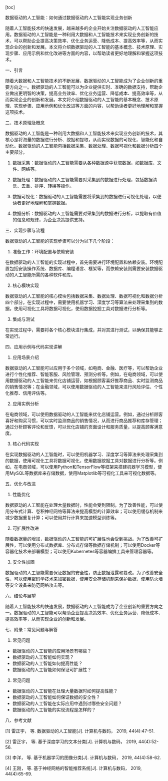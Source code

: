 
[toc]                    
                
                
数据驱动的人工智能：如何通过数据驱动的人工智能实现业务创新

随着人工智能技术的快速发展，越来越多的企业开始关注数据驱动的人工智能应用。数据驱动的人工智能是一种利用大数据和人工智能技术来实现业务创新的技术，可以帮助企业提高决策效率、优化业务运营、降低成本、提高效率等，从而实现企业的创新和发展。本文将介绍数据驱动的人工智能的基本概念、技术原理、实现步骤、应用示例和优化改进等方面的内容，以帮助读者更好地理解和掌握这项技术。

一、引言

随着大数据和人工智能技术的不断发展，数据驱动的人工智能成为了企业创新的重要方向之一。数据驱动的人工智能可以为企业提供实时、准确的数据支持，帮助企业做出更明智的决策，提高业务效率、优化业务运营、降低成本、提高效率等，从而实现企业的创新和发展。本文将介绍数据驱动的人工智能的基本概念、技术原理、实现步骤、应用示例和优化改进等方面的内容，以帮助读者更好地理解和掌握这项技术。

二、技术原理及概念

数据驱动的人工智能是一种利用大数据和人工智能技术来实现业务创新的技术，其核心是将海量的数据进行分析、挖掘和提取，从而实现数据的可视化、智能化和自动化。数据驱动的人工智能包括数据采集、数据处理、数据可视化和数据分析四个主要部分。

1. 数据采集：数据驱动的人工智能需要从各种数据源中获取数据，如数据库、文件、网络等。

2. 数据处理：数据驱动的人工智能需要对采集到的数据进行处理，包括数据清洗、去重、排序、转换等操作。

3. 数据可视化：数据驱动的人工智能需要将采集到的数据进行可视化处理，以便读者更好地理解和掌握数据。

4. 数据分析：数据驱动的人工智能需要对采集到的数据进行分析，以提取有价值的信息和规律，为企业决策提供支持。

三、实现步骤与流程

数据驱动的人工智能的实现步骤可以分为以下几个阶段：

1. 准备工作：环境配置与依赖安装

在数据驱动的人工智能的实现过程中，首先需要进行环境配置和依赖安装。环境配置包括安装操作系统、数据库、编程语言、框架等，而依赖安装则需要安装数据驱动的人工智能所需的各种软件和库。

2. 核心模块实现

数据驱动的人工智能的核心模块包括数据采集、数据处理、数据可视化和数据分析四个部分。在实现过程中，需要使用机器学习、深度学习等算法来处理采集到的数据，使用可视化工具将数据可视化，使用数据挖掘工具对数据进行分析等。

3. 集成与测试

在实现过程中，需要将各个核心模块进行集成，并对其进行测试，以确保其能够正常运行。

四、应用示例与代码实现讲解

1. 应用场景介绍

数据驱动的人工智能可以应用于多个领域，如电商、金融、医疗等，可以帮助企业进行个性化推荐、智能客服、风险管理、预测分析等。例如，在电商领域，可以使用数据驱动的人工智能来优化店铺运营，如根据顾客喜好推荐商品、实时监测商品的销售情况等；在金融领域，可以使用数据驱动的人工智能来进行风险评估、个性化推荐、信用评估等。

2. 应用实例分析

在电商领域，可以使用数据驱动的人工智能来优化店铺运营。例如，通过分析顾客喜好和购买习惯，可以实时监测商品的销售情况，从而进行商品推荐和库存管理；通过分析顾客评论和反馈，可以优化店铺的页面设计和服务质量，以提高顾客满意度。

3. 核心代码实现

在实现数据驱动的人工智能时，可以使用机器学习、深度学习等算法来处理采集到的数据，使用可视化工具将数据可视化，使用数据挖掘工具对数据进行分析等。例如，在电商领域，可以使用Python和TensorFlow等框架来搭建机器学习模型，使用MySQL等数据库来存储数据，使用Matplotlib等可视化工具来可视化数据等。

五、优化与改进

1. 性能优化

数据驱动的人工智能在处理大量数据时，性能会受到限制。为了改善性能，可以使用分布式计算、卷积神经网络等算法来提高模型的计算效率；可以使用缓存机制来减少数据重复计算；可以使用并行计算来加速模型训练等。

2. 可扩展性改进

随着数据量的增加，数据驱动的人工智能的可扩展性也会受到挑战。为了改善可扩展性，可以使用分布式数据库、分布式存储等数据存储机制；可以使用Docker等容器化技术来部署模型；可以使用Kubernetes等容器编排工具来管理容器等。

3. 安全性加固

数据驱动的人工智能需要保证数据的安全性，防止数据泄露和篡改。为了改善安全性，可以使用密码学技术来加密数据，使用安全存储机制来保护数据，使用防火墙等安全设备来防范网络攻击等。

六、结论与展望

随着人工智能技术的快速发展，数据驱动的人工智能成为了企业创新的重要方向之一。数据驱动的人工智能可以帮助企业提高决策效率、优化业务运营、降低成本、提高效率等，从而实现企业的创新和发展。

七、附录：常见问题与解答

1. 常见问题

* 数据驱动的人工智能的应用场景有哪些？
* 数据驱动的人工智能如何实现？
* 数据驱动的人工智能如何提高性能？
* 数据驱动的人工智能如何保证可扩展性？
2. 常见问题

* 数据驱动的人工智能在处理大量数据时如何提高性能？
* 数据驱动的人工智能如何保证数据的安全性？
* 数据驱动的人工智能在实际应用中遇到过哪些安全问题？
* 数据驱动的人工智能的实现流程是怎样的？

八、参考文献

[1] 雷正宇， 等. 数据驱动的人工智能[J]. 计算机与数码， 2019, 44(4):47-51.

[2] 雷正宇， 等. 基于深度学习的文本分类[J]. 计算机与数码， 2019, 44(4):52-56.

[3] 李洋， 等. 基于机器学习的图像分类[J]. 计算机与数码， 2019, 44(4):58-62.

[4] 王刚， 等. 基于神经网络的智能推荐系统[J]. 计算机与数码， 2019, 44(4):65-69.


